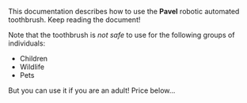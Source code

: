 This documentation describes how to use the **Pavel** robotic automated toothbrush. Keep reading the document!

Note that the toothbrush is *not safe* to use for the following groups of individuals:
- Children
- Wildlife
- Pets

But you can use it if you are an adult! Price below...
